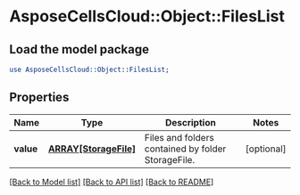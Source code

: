 # AsposeCellsCloud::Object::FilesList

## Load the model package
```perl
use AsposeCellsCloud::Object::FilesList;
```

## Properties
Name | Type | Description | Notes
------------ | ------------- | ------------- | -------------
**value** | [**ARRAY[StorageFile]**](StorageFile.md) | Files and folders contained by folder StorageFile. | [optional] 

[[Back to Model list]](../README.md#documentation-for-models) [[Back to API list]](../README.md#documentation-for-api-endpoints) [[Back to README]](../README.md)


